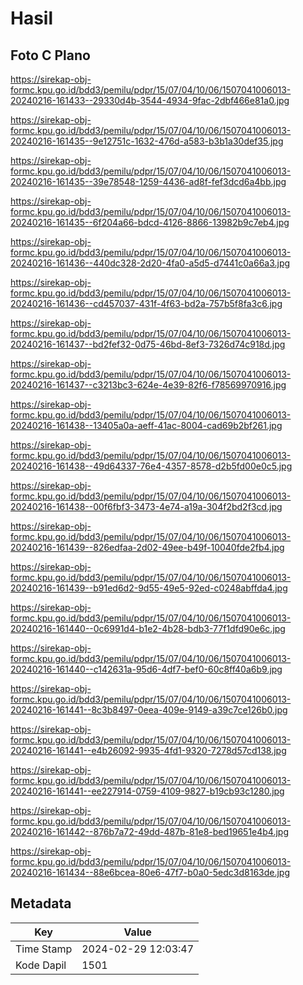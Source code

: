 # Hasil

## Foto C Plano

https://sirekap-obj-formc.kpu.go.id/bdd3/pemilu/pdpr/15/07/04/10/06/1507041006013-20240216-161433--29330d4b-3544-4934-9fac-2dbf466e81a0.jpg

https://sirekap-obj-formc.kpu.go.id/bdd3/pemilu/pdpr/15/07/04/10/06/1507041006013-20240216-161435--9e12751c-1632-476d-a583-b3b1a30def35.jpg

https://sirekap-obj-formc.kpu.go.id/bdd3/pemilu/pdpr/15/07/04/10/06/1507041006013-20240216-161435--39e78548-1259-4436-ad8f-fef3dcd6a4bb.jpg

https://sirekap-obj-formc.kpu.go.id/bdd3/pemilu/pdpr/15/07/04/10/06/1507041006013-20240216-161435--6f204a66-bdcd-4126-8866-13982b9c7eb4.jpg

https://sirekap-obj-formc.kpu.go.id/bdd3/pemilu/pdpr/15/07/04/10/06/1507041006013-20240216-161436--440dc328-2d20-4fa0-a5d5-d7441c0a66a3.jpg

https://sirekap-obj-formc.kpu.go.id/bdd3/pemilu/pdpr/15/07/04/10/06/1507041006013-20240216-161436--cd457037-431f-4f63-bd2a-757b5f8fa3c6.jpg

https://sirekap-obj-formc.kpu.go.id/bdd3/pemilu/pdpr/15/07/04/10/06/1507041006013-20240216-161437--bd2fef32-0d75-46bd-8ef3-7326d74c918d.jpg

https://sirekap-obj-formc.kpu.go.id/bdd3/pemilu/pdpr/15/07/04/10/06/1507041006013-20240216-161437--c3213bc3-624e-4e39-82f6-f78569970916.jpg

https://sirekap-obj-formc.kpu.go.id/bdd3/pemilu/pdpr/15/07/04/10/06/1507041006013-20240216-161438--13405a0a-aeff-41ac-8004-cad69b2bf261.jpg

https://sirekap-obj-formc.kpu.go.id/bdd3/pemilu/pdpr/15/07/04/10/06/1507041006013-20240216-161438--49d64337-76e4-4357-8578-d2b5fd00e0c5.jpg

https://sirekap-obj-formc.kpu.go.id/bdd3/pemilu/pdpr/15/07/04/10/06/1507041006013-20240216-161438--00f6fbf3-3473-4e74-a19a-304f2bd2f3cd.jpg

https://sirekap-obj-formc.kpu.go.id/bdd3/pemilu/pdpr/15/07/04/10/06/1507041006013-20240216-161439--826edfaa-2d02-49ee-b49f-10040fde2fb4.jpg

https://sirekap-obj-formc.kpu.go.id/bdd3/pemilu/pdpr/15/07/04/10/06/1507041006013-20240216-161439--b91ed6d2-9d55-49e5-92ed-c0248abffda4.jpg

https://sirekap-obj-formc.kpu.go.id/bdd3/pemilu/pdpr/15/07/04/10/06/1507041006013-20240216-161440--0c6991d4-b1e2-4b28-bdb3-77f1dfd90e6c.jpg

https://sirekap-obj-formc.kpu.go.id/bdd3/pemilu/pdpr/15/07/04/10/06/1507041006013-20240216-161440--c142631a-95d6-4df7-bef0-60c8ff40a6b9.jpg

https://sirekap-obj-formc.kpu.go.id/bdd3/pemilu/pdpr/15/07/04/10/06/1507041006013-20240216-161441--8c3b8497-0eea-409e-9149-a39c7ce126b0.jpg

https://sirekap-obj-formc.kpu.go.id/bdd3/pemilu/pdpr/15/07/04/10/06/1507041006013-20240216-161441--e4b26092-9935-4fd1-9320-7278d57cd138.jpg

https://sirekap-obj-formc.kpu.go.id/bdd3/pemilu/pdpr/15/07/04/10/06/1507041006013-20240216-161441--ee227914-0759-4109-9827-b19cb93c1280.jpg

https://sirekap-obj-formc.kpu.go.id/bdd3/pemilu/pdpr/15/07/04/10/06/1507041006013-20240216-161442--876b7a72-49dd-487b-81e8-bed19651e4b4.jpg

https://sirekap-obj-formc.kpu.go.id/bdd3/pemilu/pdpr/15/07/04/10/06/1507041006013-20240216-161434--88e6bcea-80e6-47f7-b0a0-5edc3d8163de.jpg


## Metadata

| Key        | Value               |
| ---------- | ------------------- |
| Time Stamp | 2024-02-29 12:03:47 |
| Kode Dapil | 1501                |



